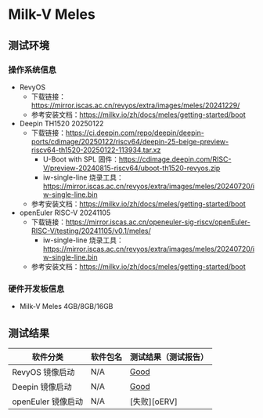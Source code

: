 # Milk-V Meles

## 测试环境

### 操作系统信息

- RevyOS
    - 下载链接：https://mirror.iscas.ac.cn/revyos/extra/images/meles/20241229/
    - 参考安装文档：https://milkv.io/zh/docs/meles/getting-started/boot
- Deepin TH1520 20250122
    - 下载链接：https://ci.deepin.com/repo/deepin/deepin-ports/cdimage/20250122/riscv64/deepin-25-beige-preview-riscv64-th1520-20250122-113934.tar.xz
      - U-Boot with SPL 固件：https://cdimage.deepin.com/RISC-V/preview-20240815-riscv64/uboot-th1520-revyos.zip
      - iw-single-line 烧录工具：https://mirror.iscas.ac.cn/revyos/extra/images/meles/20240720/iw-single-line.bin
    - 参考安装文档：https://milkv.io/zh/docs/meles/getting-started/boot
- openEuler RISC-V 20241105
    - 下载链接：https://mirror.iscas.ac.cn/openeuler-sig-riscv/openEuler-RISC-V/testing/20241105/v0.1/meles/
        - iw-single-line 烧录工具：https://mirror.iscas.ac.cn/revyos/extra/images/meles/20240720/iw-single-line.bin
    - 参考安装文档：https://milkv.io/zh/docs/meles/getting-started/boot
### 硬件开发板信息

- Milk-V Meles 4GB/8GB/16GB

## 测试结果

| 软件分类           | 软件包名 | 测试结果（测试报告） |
| ------------------ | -------- | -------------------- |
| RevyOS 镜像启动    | N/A      | [Good][RevyOS]       |
| Deepin 镜像启动    | N/A      | [Good][Deepin]       |
| openEuler 镜像启动 | N/A      | [失败][oERV]         |

[RevyOS]: ./RevyOS/README_zh.md
[Deepin]: ./Deepin/README_zh.md
[openEuler]: ./openEuler/README_zh.md
